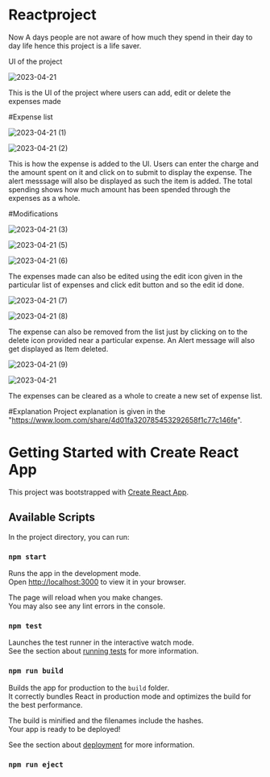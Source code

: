 # Reactproject

Now A days people are not aware of how much they spend in their day to day life hence this project is a life saver.

UI of the project

![2023-04-21](https://user-images.githubusercontent.com/122343282/233555447-e0965720-440e-4a7a-b14f-4d2ede350892.png)

This is the UI of the project where users can add, edit or delete the expenses made

#Expense list

![2023-04-21 (1)](https://user-images.githubusercontent.com/122343282/233555703-26af75d1-7acf-4871-9de6-33d312ea65f5.png)

![2023-04-21 (2)](https://user-images.githubusercontent.com/122343282/233555933-1421f2f3-e1f8-40bc-9a89-042a3b3791e4.png)

This is how the expense is added to the UI. Users can enter the charge and the amount spent on it and click on to submit to display the expense. The alert messsage will also be displayed as such the item is added. The total spending shows how much amount has been spended through the expenses as a whole.

#Modifications

![2023-04-21 (3)](https://user-images.githubusercontent.com/122343282/233556697-956a330d-1585-4baf-b0af-d025ac92291d.png)

![2023-04-21 (5)](https://user-images.githubusercontent.com/122343282/233556750-1d957041-ba5f-4fef-aaa8-821cbb575105.png)

![2023-04-21 (6)](https://user-images.githubusercontent.com/122343282/233556795-a6776cea-ff94-445e-bffb-e34a267bbd7f.png)

The expenses made can also be edited using the edit icon given in the particular list of expenses and click edit button and so the edit id done.

![2023-04-21 (7)](https://user-images.githubusercontent.com/122343282/233557103-331f2f7f-94ff-4bdb-84f2-1864d24f5f0d.png)

![2023-04-21 (8)](https://user-images.githubusercontent.com/122343282/233557102-c3909a49-c6ad-4509-a431-9464bcfe358a.png)

The expense can also be removed from the list just by clicking on to the delete icon provided near a particular expense. An Alert message will also get displayed as Item deleted.

![2023-04-21 (9)](https://user-images.githubusercontent.com/122343282/233557473-2f130c0a-0f9d-4b00-bc89-c30b183eae16.png)

![2023-04-21](https://user-images.githubusercontent.com/122343282/233557845-7db26575-4b1f-43ee-8946-8555ce728644.png)

The expenses can be cleared as a whole to create a new set of expense list.

#Explanation
Project explanation is given in the "https://www.loom.com/share/4d01fa320785453292658f1c77c146fe".

# Getting Started with Create React App

This project was bootstrapped with [Create React App](https://github.com/facebook/create-react-app).

## Available Scripts

In the project directory, you can run:

### `npm start`

Runs the app in the development mode.\
Open [http://localhost:3000](http://localhost:3000) to view it in your browser.

The page will reload when you make changes.\
You may also see any lint errors in the console.

### `npm test`

Launches the test runner in the interactive watch mode.\
See the section about [running tests](https://facebook.github.io/create-react-app/docs/running-tests) for more information.

### `npm run build`

Builds the app for production to the `build` folder.\
It correctly bundles React in production mode and optimizes the build for the best performance.

The build is minified and the filenames include the hashes.\
Your app is ready to be deployed!

See the section about [deployment](https://facebook.github.io/create-react-app/docs/deployment) for more information.

### `npm run eject`
